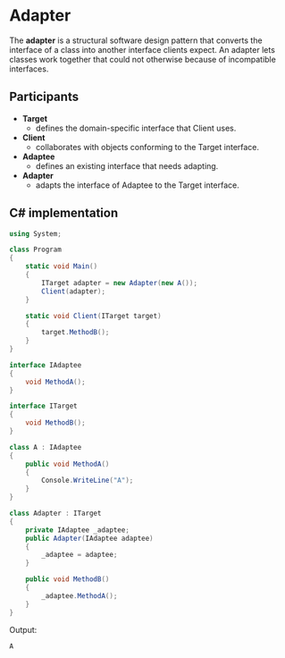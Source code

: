 # Adapter

The **adapter** is a structural software design pattern that converts the interface of a class into another interface clients expect. An adapter lets classes work together that could not otherwise because of incompatible interfaces.

## Participants

* **Target**
  * defines the domain-specific interface that Client uses.
* **Client**
  * collaborates with objects conforming to the Target interface.
* **Adaptee**
  * defines an existing interface that needs adapting.
* **Adapter**
  * adapts the interface of Adaptee to the Target interface.

## C# implementation

```csharp
using System;

class Program
{
    static void Main()
    {
        ITarget adapter = new Adapter(new A());
        Client(adapter);
    }

    static void Client(ITarget target)
    {
        target.MethodB();
    }
}

interface IAdaptee
{
    void MethodA();
}

interface ITarget
{
    void MethodB();
}

class A : IAdaptee
{
    public void MethodA()
    {
        Console.WriteLine("A");
    }
}

class Adapter : ITarget
{
    private IAdaptee _adaptee;
    public Adapter(IAdaptee adaptee)
    {
        _adaptee = adaptee;
    }

    public void MethodB()
    {
        _adaptee.MethodA();
    }
}
```

Output:

```console
A
```
